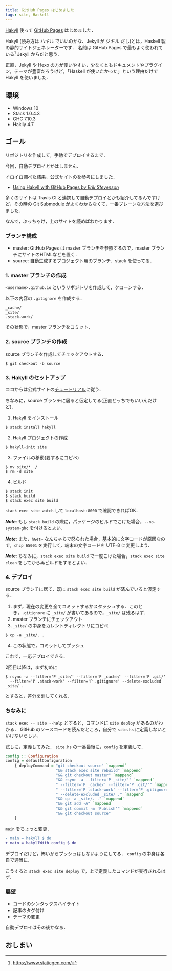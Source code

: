 ```yaml
---
title: GitHub Pages はじめました
tags: site, Haskell
---
```

[Hakyll](https://jaspervdj.be/hakyll/) 使って [GitHub Pages](https://pages.github.com/) はじめました．

Hakyll (読み方は ハギル でいいのかな、Jekyll が ジギル だし)とは，Haskell 製の静的サイトジェネレーターです．
名前は GitHub Pages で最もよく使われている[^1] [Jekyll](https://jekyllrb.com/) からだと思う．

[^1]: <https://www.staticgen.com/>

正直，Jekyll や Hexo の方が使いやすい，少なくともドキュメントやプラグイン，テーマが豊富だろうけど，「Haskell が使いたかった」という理由だけで Hakyll を使いました．

## 環境
- Windows 10
- Stack 1.0.4.3
- GHC 7.10.3
- Haklly 4.7

## ゴール
リポジトリを作成して，手動でデプロイするまで．

今回，自動デプロイとかはしません．

イロイロ調べた結果，公式サイトのを参考にしました．

- [Using Hakyll with GitHub Pages by *Erik Stevenson*](https://jaspervdj.be/hakyll/tutorials/github-pages-tutorial.html)

多くのサイトは Travis CI と連携して自動デプロイとかも紹介してるんですけど，その時の Git Submodule がよくわからなくて，一番プレーンな方法を選びました．

なんで，ぶっちゃけ，上のサイトを読めばわかります．

### ブランチ構成

- master: GitHub Pages は master ブランチを参照するので，master ブランチにサイトのHTMLなどを置く．
- source: 自動生成するプロジェクト用のブランチ．stack を使ってる．

### 1. master ブランチの作成
`<username>.github.io` というリポジトリを作成して，クローンする．

以下の内容の `.gitignore` を作成する．

```
_cache/
_site/
.stack-work/
```

その状態で，master ブランチをコミット．

### 2. source ブランチの作成
source ブランチを作成してチェックアウトする．

```
$ git checkout -b source
```

### 3. Hakyll のセットアップ
ココからは公式サイトの[チュートリアル](https://jaspervdj.be/hakyll/tutorials/01-installation.html)に従う．

ちなみに，source ブランチに居ると仮定してる(正直どっちでもいいんだけど)．

1. Hakyll をインストール
```
$ stack install hakyll
```
2. Hakyll プロジェクトの作成
```
$ hakyll-init site
```
3. ファイルの移動(要するにコピペ)
```
$ mv site/* ./
$ rm -d site
```
4. ビルド
```
$ stack init
$ stack build
$ stack exec site build
```

`stack exec site watch` して `localhost:8000` で確認できればOK．

***Note***: もし `stack build` の際に，パッケージのビルドでこけた場合，`--no-system-ghc` を付けるとよい．

***Note***: また，`hGet~` なんちゃらで怒られた場合，基本的に文字コードが原因なので，`chcp 65001` を実行して，端末の文字コードを UTF-8 に変更しよう．

***Note***: ちなみに，`stack exec site build` で一度こけた場合，`stack exec site clean` をしてから再ビルドをするとよい．

### 4. デプロイ
source ブランチに居て，既に `stack exec site build` が済んでいると仮定する．

1. まず，現在の変更を全てコミットするかスタッシュする．このとき，`.gitignore` に `_site/` が書いてあるので，`_site/` は残るはず．
2. master ブランチにチェックアウト
3. `_site/` の中身をカレントディレクトリにコピぺ
```
$ cp -a _site/. .
```
4. この状態で，コミットしてプッシュ

これで，一応デプロイできる．

2回目以降は，まず初めに
```
$ rsync -a --filter='P _site/' --filter='P _cache/' --filter='P .git/'
  --filter='P .stack-work' --filter='P .gitignore' --delete-excluded _site/ .
```
とすると，差分を消してくれる．

### ちなみに
`stack exec -- site --help` とすると，コマンドに `site deploy` があるのがわかる．
GitHub のソースコードを読んだところ，自分で `site.hs` に定義しないといけないらしい．

試しに，定義してみた．
`site.hs` の一番最後に，`config` を定義して．

```Haskell
config :: Configuration
config = defaultConfiguration
    { deployCommand = "git checkout source" `mappend`
                      "&& stack exec site rebuild" `mappend`
                      "&& git checkout master" `mappend`
                      "&& rsync -a --filter='P _site/'" `mappend`
                      " --filter='P _cache/' --filter='P .git/'" `mappend`
                      " --filter='P .stack-work' --filter='P .gitignore'" `mappend`
                      " --delete-excluded _site/ ." `mappend`
                      "&& cp -a _site/. ." `mappend`
                      "&& git add -A" `mappend`
                      "&& git commit -m 'Publish'" `mappend`
                      "&& git checkout source"
    }
```

`main` をちょっと変更．

```diff
- main = hakyll $ do
+ main = hakyllWith config $ do
```

デプロイだけど，怖いからプッシュはしないようにしてる．
`config` の中身は各自で適当に．

こうすると `stack exec site deploy` で，上で定義したコマンドが実行されるはず．

### 展望
- コードのシンタックスハイライト
- 記事のタグ付け
- テーマの変更

自動デプロイはその後かなぁ．

## おしまい
